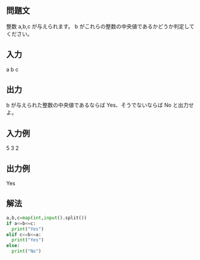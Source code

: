 ## 問題文
整数 
a,b,c が与えられます。
b がこれらの整数の中央値であるかどうか判定してください。
## 入力
a b c
## 出力
b が与えられた整数の中央値であるならば Yes、そうでないならば No と出力せよ。
## 入力例
5 3 2
## 出力例
Yes
## 解法

```python
a,b,c=map(int,input().split())
if a<=b<=c:
  print("Yes")
elif c<=b<=a:
  print("Yes")
else:
  print("No")